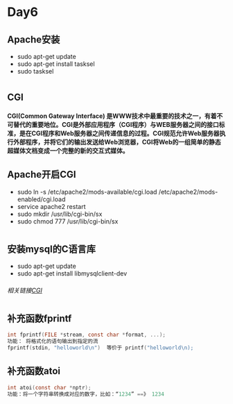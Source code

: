 # Day6
## Apache安装
* sudo apt-get update
* sudo apt-get install tasksel
* sudo tasksel
#
## CGI
#### CGI(Common Gateway Interface) 是WWW技术中最重要的技术之一，有着不可替代的重要地位。CGI是外部应用程序（CGI程序）与WEB服务器之间的接口标准，是在CGI程序和Web服务器之间传递信息的过程。CGI规范允许Web服务器执行外部程序，并将它们的输出发送给Web浏览器，CGI将Web的一组简单的静态超媒体文档变成一个完整的新的交互式媒体。
## Apache开启CGI
* sudo ln -s /etc/apache2/mods-available/cgi.load /etc/apache2/mods-enabled/cgi.load
* service apache2 restart
* sudo mkdir /usr/lib/cgi-bin/sx
* sudo chmod 777 /usr/lib/cgi-bin/sx
# 
## 安装mysql的C语言库
* sudo apt-get update
* sudo apt-get install libmysqlclient-dev
###### 相关链接[CGI](https://boutell.com/cgic/)
#
## 补充函数fprintf
```C
int fprintf(FILE *stream, const char *format, ...);
功能： 将格式化的语句输出到指定的流
fprintf(stdin, "helloworld\n")  等价于 printf("helloworld\n);
```
## 补充函数atoi
```C
int atoi(const char *nptr);
功能：将一个字符串转换成对应的数字，比如：“1234” ==》 1234
```
